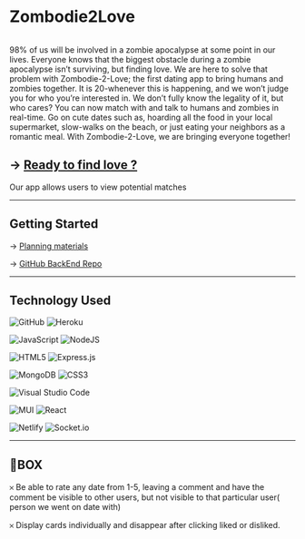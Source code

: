 
# **Zombodie2Love**
<img src="">
<p> 98% of us will be involved in a zombie apocalypse at some point in our lives. Everyone knows that the biggest obstacle during a zombie apocalypse isn’t surviving, but finding love. We are here to solve that problem with Zombodie-2-Love; the first dating app to bring humans and zombies together. It is 20-whenever this is happening, and we won’t judge you for who you’re interested in. We don’t fully know the legality of it, but who cares? You can now match with and talk to humans and zombies in real-time. Go on cute dates such as, hoarding all the food in your local supermarket, slow-walks on the beach, or just eating your neighbors as a romantic meal. With Zombodie-2-Love, we are bringing everyone together!
</p>

## → <a href="https://zombodie-2-love.netlify.app/">Ready to find love ?</a>
Our app allows users to view potential matches 
<img src="">


-----------------

  ## Getting Started 
  → <a href="https://trello.com/invite/b/hrsbuvKI/a05e323110e9930ac82195f2ccd58c77/zombodie-to-love"> Planning materials </a> 

 →  <a href="https://github.com/ssemlitz/zombodie-2-love-back-end">GitHub BackEnd Repo</a>

 ----------


## Technology Used 
![GitHub](https://img.shields.io/badge/github-%23121011.svg?style=for-the-badge&logo=github&logoColor=white)
![Heroku](https://img.shields.io/badge/heroku-%23430098.svg?style=for-the-badge&logo=heroku&logoColor=white)

![JavaScript](https://img.shields.io/badge/javascript-%23323330.svg?style=for-the-badge&logo=javascript&logoColor=%23F7DF1E)
![NodeJS](https://img.shields.io/badge/node.js-6DA55F?style=for-the-badge&logo=node.js&logoColor=white)

![HTML5](https://img.shields.io/badge/html5-%23E34F26.svg?style=for-the-badge&logo=html5&logoColor=white)
![Express.js](https://img.shields.io/badge/express.js-%23404d59.svg?style=for-the-badge&logo=express&logoColor=%2361DAFB)

![MongoDB](https://img.shields.io/badge/MongoDB-%234ea94b.svg?style=for-the-badge&logo=mongodb&logoColor=white)
![CSS3](https://img.shields.io/badge/css3-%231572B6.svg?style=for-the-badge&logo=css3&logoColor=white)


![Visual Studio Code](https://img.shields.io/badge/Visual%20Studio%20Code-0078d7.svg?style=for-the-badge&logo=visual-studio-code&logoColor=white)

![MUI](https://img.shields.io/badge/MUI-%230081CB.svg?style=for-the-badge&logo=mui&logoColor=white)
![React](https://img.shields.io/badge/react-%2320232a.svg?style=for-the-badge&logo=react&logoColor=%2361DAFB)

![Netlify](https://img.shields.io/badge/netlify-%23000000.svg?style=for-the-badge&logo=netlify&logoColor=#00C7B7)
![Socket.io](https://img.shields.io/badge/Socket.io-black?style=for-the-badge&logo=socket.io&badgeColor=010101)

-------------

## 🧊BOX   
 

𐄂 Be able to rate any date from 1-5, leaving a comment  and have the comment be visible to other users, but not visible to that particular user( person we went on date with)

𐄂 Display cards individually and disappear after clicking liked or disliked. 
